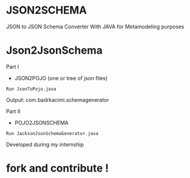 # JSON2SCHEMA
JSON to JSON Schema Converter With JAVA 
for Metamodeling purposes

# Json2JsonSchema
Part I 
* JSON2POJO (one or tree of json files)
```
Run JsonToPojo.java
```
Output: com.badrkacimi.schemagenerator

Part II
* POJO2JSONSCHEMA 
```
Run JacksonJsonSchemaGenerator.java
```
 Developed during my internship 
 
 # fork and contribute !
 
 
